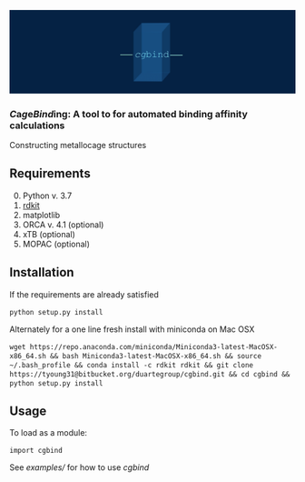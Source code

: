 ![alt text](cgbind/common/llogo.png)

### *C*a*g*e*Bind*ing: A tool to for automated binding affinity calculations

Constructing metallocage structures 


## Requirements
0. Python v. 3.7
1. [rdkit](https://github.com/rdkit/rdkit)
2. matplotlib
3. ORCA v. 4.1 (optional)
4. xTB (optional)
5. MOPAC (optional)

## Installation

If the requirements are already satisfied
```
python setup.py install
```

Alternately for a one line fresh install with miniconda on Mac OSX
```
wget https://repo.anaconda.com/miniconda/Miniconda3-latest-MacOSX-x86_64.sh && bash Miniconda3-latest-MacOSX-x86_64.sh && source ~/.bash_profile && conda install -c rdkit rdkit && git clone https://tyoung31@bitbucket.org/duartegroup/cgbind.git && cd cgbind && python setup.py install
```


## Usage
To load as a module:
```
import cgbind
```

See _examples/_ for how to use _cgbind_
